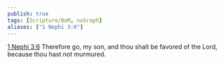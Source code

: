 ```yaml
---
publish: true
tags: [Scripture/BoM, noGraph]
aliases: ["1 Nephi 3:6"]
---
```

[1 Nephi 3:6](https://churchofjesuschrist.org/study/scriptures/bofm/1-ne/3?lang=eng&id=p6#p6) Therefore go, my son, and thou shalt be favored of the Lord, because thou hast not murmured.
